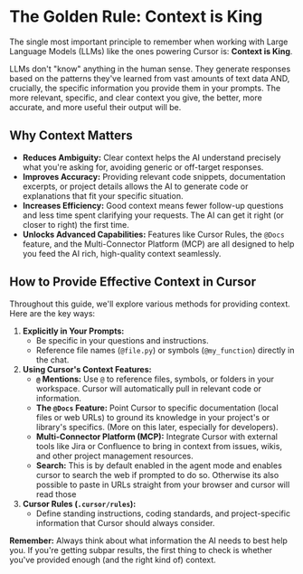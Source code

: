 # The Golden Rule: Context is King

The single most important principle to remember when working with Large Language Models (LLMs) like the ones powering Cursor is: **Context is King**.

LLMs don't "know" anything in the human sense. They generate responses based on the patterns they've learned from vast amounts of text data AND, crucially, the specific information you provide them in your prompts. The more relevant, specific, and clear context you give, the better, more accurate, and more useful their output will be.

## Why Context Matters

-   **Reduces Ambiguity:** Clear context helps the AI understand precisely what you're asking for, avoiding generic or off-target responses.
-   **Improves Accuracy:** Providing relevant code snippets, documentation excerpts, or project details allows the AI to generate code or explanations that fit your specific situation.
-   **Increases Efficiency:** Good context means fewer follow-up questions and less time spent clarifying your requests. The AI can get it right (or closer to right) the first time.
-   **Unlocks Advanced Capabilities:** Features like Cursor Rules, the `@Docs` feature, and the Multi-Connector Platform (MCP) are all designed to help you feed the AI rich, high-quality context seamlessly.

## How to Provide Effective Context in Cursor

Throughout this guide, we'll explore various methods for providing context. Here are the key ways:

1.  **Explicitly in Your Prompts:**
    *   Be specific in your questions and instructions.
    *   Reference file names (`@file.py`) or symbols (`@my_function`) directly in the chat.
2.  **Using Cursor's Context Features:**
    *   **`@` Mentions:** Use `@` to reference files, symbols, or folders in your workspace. Cursor will automatically pull in relevant code or information.
    *   **The `@Docs` Feature:** Point Cursor to specific documentation (local files or web URLs) to ground its knowledge in your project's or library's specifics. (More on this later, especially for developers).
    *   **Multi-Connector Platform (MCP):** Integrate Cursor with external tools like Jira or Confluence to bring in context from issues, wikis, and other project management resources.
    *   **Search:** This is by default enabled in the agent mode and enables cursor to search the web if prompted to do so. Otherwise its also possible to paste in URLs straight from your browser and cursor will read those
3.  **Cursor Rules (`.cursor/rules`):**
    *   Define standing instructions, coding standards, and project-specific information that Cursor should always consider.

**Remember:** Always think about what information the AI needs to best help you. If you're getting subpar results, the first thing to check is whether you've provided enough (and the right kind of) context. 
